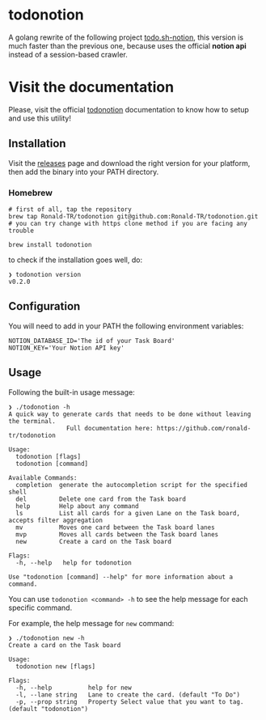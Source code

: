 # todonotion

A golang rewrite of the following project [todo.sh-notion](https://github.com/Ronald-TR/todo.sh-notion), this version is much faster than the previous one, because uses the official **notion api** instead of a session-based crawler.

# Visit the documentation

Please, visit the official [todonotion](https://ronald-tr.github.io/todonotion/) documentation to know how to setup and use this utility!

## Installation 

Visit the [releases](https://github.com/Ronald-TR/todonotion/releases) page and download the right version for your platform, then add the binary into your PATH directory.

### Homebrew

```
# first of all, tap the repository
brew tap Ronald-TR/todonotion git@github.com:Ronald-TR/todonotion.git # you can try change with https clone method if you are facing any trouble

brew install todonotion
```

to check if the installation goes well, do:

	❯ todonotion version
	v0.2.0

## Configuration

You will need to add in your PATH the following environment variables:

    NOTION_DATABASE_ID='The id of your Task Board'
    NOTION_KEY='Your Notion API key'


## Usage

Following the built-in usage message:

```
❯ ./todonotion -h
A quick way to generate cards that needs to be done without leaving the terminal.
				Full documentation here: https://github.com/ronald-tr/todonotion

Usage:
  todonotion [flags]
  todonotion [command]

Available Commands:
  completion  generate the autocompletion script for the specified shell
  del         Delete one card from the Task board
  help        Help about any command
  ls          List all cards for a given Lane on the Task board, accepts filter aggregation
  mv          Moves one card between the Task board lanes
  mvp         Moves all cards between the Task board lanes
  new         Create a card on the Task board

Flags:
  -h, --help   help for todonotion

Use "todonotion [command] --help" for more information about a command.

```
You can use `todonotion <command> -h` to see the help message for each specific command.

For example, the help message for `new` command:
```
❯ ./todonotion new -h
Create a card on the Task board

Usage:
  todonotion new [flags]

Flags:
  -h, --help          help for new
  -l, --lane string   Lane to create the card. (default "To Do")
  -p, --prop string   Property Select value that you want to tag. (default "todonotion")

```
